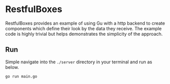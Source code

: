 # RestfulBoxes
RestfulBoxes provides an example of using Gu with a http backend to create components
which define their look by the data they receive. The example code is highly trivial but helps demonstrates the simplicity of the approach.


## Run
Simple navigate into the `./server` directory in your terminal and run as below.

```bash
go run main.go
```
